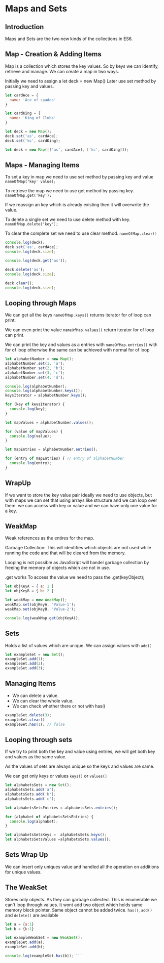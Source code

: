# Maps and Sets

## Introduction

Maps and Sets are the two new kinds of the collections in ES6.

## Map - Creation & Adding Items

Map is a collection which stores the key values.
So by keys we can identify, retrieve and manage.
We can create a map in two ways.

Initially we need to assign a let deck = new Map()
Later use set method by passing key and values.

```javascript
let cardAce = {
  name: 'Ace of spades'
}

let cardKing = {
  name: 'King of Clubs'
}

let deck = new Map();
deck.set('as', cardAce);
deck.set('kc', cardKing);

let deck = new Map([['as', cardAce], ['kc', cardKing]]);
```

## Maps - Managing Items

To set a key in map we need to use set method by passing key and value ```nameOfMap('key' value);```

To retrieve the map we need to use get method by passing key. ```nameOfMap.get('key');```

If we reassign an key which is already existing then it will overwrite the value.

To delete a single set we need to use delete method with key. ```nameOfMap.delete('key');```

To clear the complete set we need to use clear method. ```nameOfMap.clear()```

```javascript
console.log(deck);
deck.set('as', cardAce);
console.log(deck.size);

console.log(deck.get('as'));

deck.delete('as');
console.log(deck.size);

deck.clear();
console.log(deck.size);
```

## Looping through Maps

We can get all the keys ```nameOfMap.keys()``` returns iterator for of loop can print.

We can even print the value ```nameOfMap.values()``` return iterator for of loop can print.

We can print the key and values as a entries with ```nameOfMap.entries()``` with for of loop
otherwise the same can be achieved with normal for of loop

```javascript
let alphabetNumber = new Map();
alphabetNumber.set(1, 'a');
alphabetNumber.set(2, 'b');
alphabetNumber.set(3, 'c');
alphabetNumber.set(4, 'd');

console.log(alphabetNumber);
console.log(alphabetNumber.keys());
keysIterator = alphabetNumber.keys();

for (key of keysIterator) {
  console.log(key);
}

let mapValues = alphabetNumber.values();

for (value of mapValues) {
  console.log(value);
}

let mapEntries = alphabetNumber.entries();

for (entry of mapEntries) { // entry of alphabetNumber
  console.log(entry);
}
```

## WrapUp

If we want to store the key value pair ideally we need to use objects,
but with maps we can set that using arrays like structure and we can loop over them. we can access with key or value and we can have only one value for a key.

## WeakMap

Weak references as the entires for the map.

Garbage Collection: This will identifies which objects are not used while running the code and that will be cleared from the memory.

Looping is not possible as JavaScript will handel garbage collection by freeing the memory of objects which are not in use.

.get works
To access the value we need to pass the .get(keyObject);

```javascript
let objKeyA = { a: 1 }
let objKeyB = { b: 2 }

let weakMap = new WeakMap();
weakMap.set(objKeyA, 'Value-1');
weakMap.set(objKeyB, 'Value-2');

console.log(weakMap.get(objKeyA));
```

## Sets

Holds a list of values which are unique. We can assign values with ```add()```

```javascript
let exampleSet = new Set();
exampleSet.add(1);
exampleSet.add(2);
exampleSet.add(3);
```

## Managing Items

* We can delete a value.
* We can clear the whole value.
* We can check whether there or not with has()

```javascript
exampleSet.delete(3);
exampleSet.clear()
exampleSet.has(1); // false
```

## Looping through sets

If we try to print both the key and value using entries, we will get both key and values as the same value.

As the values of sets are always unique so the keys and values are same.

We can get only keys or values ```keys()``` or ```values()```

```javascript
let alphabetsSets = new Set();
alphabetsSets.add('a');
alphabetsSets.add('b');
alphabetsSets.add('c');

let alphabetsSetsEntries = alphabetsSets.entries();

for (alphabet of alphabetsSetsEntries) {
  console.log(alphabet);
}

let alphabetsSetsKeys =  alphabetsSets.keys();
let alphabetsSetsValues =alphabetsSets.values();
```

## Sets Wrap Up

We can insert only uniques value and handled all the operation on additions for unique values.

## The WeakSet

Stores only objects. As they can garbage collected.
This is enumerable we can't loop through values.
It wont add two object which holds same memory block pointer.
Same  object cannot be added twice.
```has()```, ```add()``` and ```delete()``` are available

```javascript
let a = {a:1}
let b = {b:1}

let exampleWeakSet = new WeakSet();
exampleSet.add(a);
exampleSet.add(b);

console.log(exampleSet.has(b)); ```